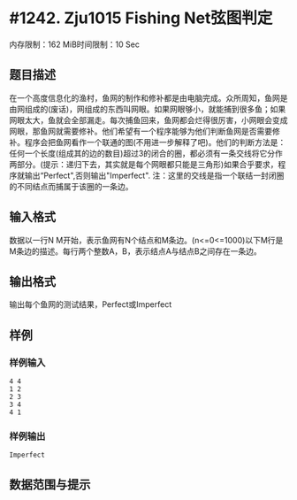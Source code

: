 # #1242. Zju1015 Fishing Net弦图判定

内存限制：162 MiB时间限制：10 Sec

## 题目描述

在一个高度信息化的渔村，鱼网的制作和修补都是由电脑完成。众所周知，鱼网是由网组成的(废话)，网组成的东西叫网眼。如果网眼够小，就能捕到很多鱼；如果网眼太大，鱼就会全部漏走。每次捕鱼回来，鱼网都会烂得很厉害，小网眼会变成网眼，那鱼网就需要修补。他们希望有一个程序能够为他们判断鱼网是否需要修补。程序会把鱼网看作一个联通的图(不用进一步解释了吧)。他们的判断方法是：任何一个长度(组成其的边的数目)超过3的闭合的圈，都必须有一条交线将它分作两部分。(提示：递归下去，其实就是每个网眼都只能是三角形)如果合乎要求，程序就输出&ldquo;Perfect",否则输出"Imperfect". 注：这里的交线是指一个联结一封闭圈的不同结点而捕属于该圈的一条边。

## 输入格式

数据以一行N M开始，表示鱼网有N个结点和M条边。(n<=0<=1000)以下M行是M条边的描述。每行两个整数A，B，表示结点A与结点B之间存在一条边。

## 输出格式

输出每个鱼网的测试结果，Perfect或Imperfect

## 样例

### 样例输入

    
    4 4
    1 2
    2 3
    3 4
    4 1
    
    
    

### 样例输出

    
    Imperfect
    

## 数据范围与提示
